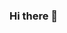 ### Hi there 👋

<!--
**arij01/arij01** is a ✨ _special_ ✨ repository because its `README.md` (this file) appears on your GitHub profile.

Here are some ideas to get you started:

- 👩‍💻 Aspiring software engineer
- 💻 Coding enthusiast in GO, Spring Boot, and Python 
- ✨ Turning ideas into code 
- 📚 Always learning and exploring new skills 
- 🚀 Let's build something awesome together!

-->
